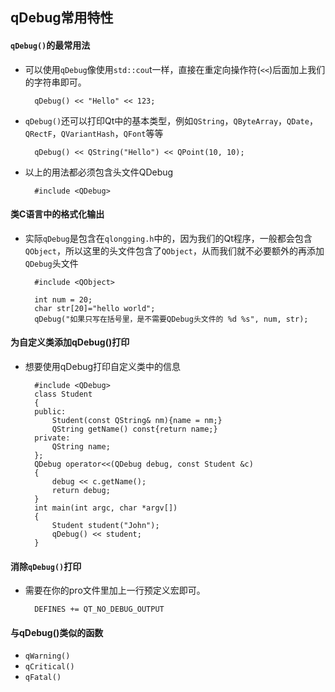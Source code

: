 ## qDebug常用特性
#### `qDebug()`的最常用法
- 可以使用`qDebug`像使用`std::cou`t一样，直接在重定向操作符(`<<`)后面加上我们的字符串即可。

		qDebug() << "Hello" << 123;
- `qDebug()`还可以打印Qt中的基本类型，例如`QString`，`QByteArray`，`QDate`，`QRectF`，`QVariantHash`，`QFont`等等

		qDebug() << QString("Hello") << QPoint(10, 10);
- 以上的用法都必须包含头文件QDebug

		#include <QDebug>
#### 类C语言中的格式化输出
- 实际`qDebug`是包含在`qlongging.h`中的，因为我们的Qt程序，一般都会包含`QObject`，所以这里的头文件包含了`QObject`，从而我们就不必要额外的再添加`QDebug`头文件

		#include <QObject>

		int num = 20;
	    char str[20]="hello world";
	    qDebug("如果只写在括号里，是不需要QDebug头文件的 %d %s", num, str);
#### 为自定义类添加qDebug()打印
- 想要使用qDebug打印自定义类中的信息

		#include <QDebug>
		class Student
		{
		public:
		    Student(const QString& nm){name = nm;}
		    QString getName() const{return name;}
		private:
		    QString name;
		};
		QDebug operator<<(QDebug debug, const Student &c)
		{
		    debug << c.getName();
		    return debug;
		}
		int main(int argc, char *argv[])
		{
		    Student student("John");
		    qDebug() << student;
		}
#### 消除`qDebug()`打印
- 需要在你的pro文件里加上一行预定义宏即可。

		DEFINES += QT_NO_DEBUG_OUTPUT

#### 与qDebug()类似的函数
- `qWarning()`
- `qCritical()`
- `qFatal()`


	